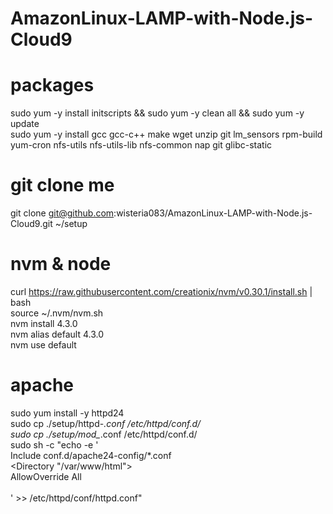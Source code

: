 # AmazonLinux-LAMP-with-Node.js-Cloud9

# packages
sudo yum -y install initscripts && sudo yum -y clean all && sudo yum -y update  
sudo yum -y install gcc gcc-c++ make wget unzip git lm_sensors rpm-build yum-cron nfs-utils nfs-utils-lib nfs-common nap git glibc-static  

# git clone me
git clone git@github.com:wisteria083/AmazonLinux-LAMP-with-Node.js-Cloud9.git ~/setup  

# nvm & node
curl https://raw.githubusercontent.com/creationix/nvm/v0.30.1/install.sh | bash  
source ~/.nvm/nvm.sh  
nvm install 4.3.0  
nvm alias default 4.3.0  
nvm use default  

# apache
sudo yum install -y httpd24  
sudo cp ./setup/httpd-*.conf /etc/httpd/conf.d/  
sudo cp ./setup/mod_*.conf /etc/httpd/conf.d/  
sudo sh -c "echo -e '  
Include conf.d/apache24-config/*.conf  
<Directory \"/var/www/html\">  
AllowOverride All  
</Directory>  
' >> /etc/httpd/conf/httpd.conf"  

